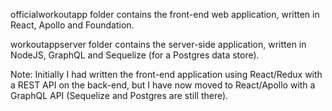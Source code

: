 officialworkoutapp folder contains the front-end web application,
written in React, Apollo and Foundation.

workoutappserver folder contains the server-side application,
written in NodeJS, GraphQL and Sequelize (for a Postgres data store).

Note: Initially I had written the front-end application using React/Redux
with a REST API on the back-end, but I have now moved to React/Apollo
with a GraphQL API (Sequelize and Postgres are still there).
